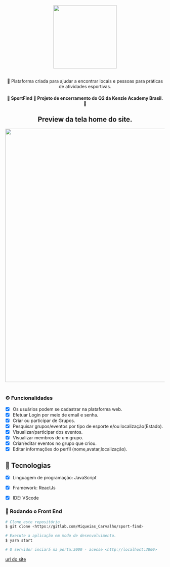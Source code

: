 <div align="center">
    <img src="https://i.imgur.com/SUCqved.jpg" width="200px"/><br><br>
</div>

<div align="center">
    <p align="center">🚀 Plataforma criada para ajudar a encontrar locais e pessoas para práticas de atividades esportivas.</p>
</div>
<div align="center">
    <h4> 🚧  SportFind 🚀 Projeto de encerramento do Q2 da Kenzie Academy Brasil.  🚧</h4>
</div>

<div align="center">
    <h2> Preview da tela home do site.</h2>
</div>

<div align="center">
    <img width="800px" hight="300px" src="https://i.imgur.com/hY2RNEn.png" /><br><br>
</div>

### ⚙️ Funcionalidades

- [x] Os usuários podem se cadastrar na plataforma web.
- [x] Efetuar Login por meio de email e senha.
- [x] Criar ou participar de Grupos.
- [x] Pesquisar grupos/eventos por tipo de esporte e/ou localização(Estado).
- [x] Visualizar/participar dos eventos.
- [x] Visualizar membros de um grupo.
- [x] Criar/editar eventos no grupo que criou. 
- [x] Editar informações do perfil (nome,avatar,localização).

## 🚀 Tecnologias

- [x] Linguagem de programação: JavaScript
- [x] Framework: ReactJs
- [x] IDE: VScode


### 🎲 Rodando o Front End

```bash
# Clone este repositório
$ git clone <https://gitlab.com/Miqueias_Carvalho/sport-find>

# Execute a aplicação em modo de desenvolvimento.
$ yarn start

# O servidor inciará na porta:3000 - acesse <http://localhost:3000>

```

[url do site](https://sport-find.vercel.app/)
